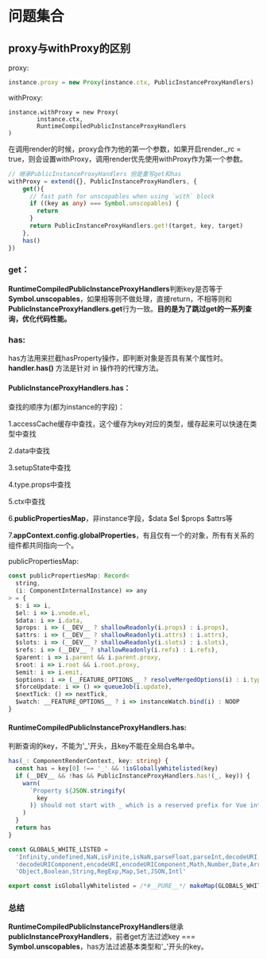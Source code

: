 # 问题集合

## proxy与withProxy的区别

proxy:

```typescript
instance.proxy = new Proxy(instance.ctx, PublicInstanceProxyHandlers)
```

withProxy:

```typ
instance.withProxy = new Proxy(
        instance.ctx,
        RuntimeCompiledPublicInstanceProxyHandlers
)
```

在调用render的时候，proxy会作为他的第一个参数，如果开启render._rc = true，则会设置withProxy，调用render优先使用withProxy作为第一个参数。

```typescript
// 继承PublicInstanceProxyHandlers 但是重写get和has
withProxy = extend({}, PublicInstanceProxyHandlers, {
    get(){
      // fast path for unscopables when using `with` block
      if ((key as any) === Symbol.unscopables) {
        return
      }
      return PublicInstanceProxyHandlers.get!(target, key, target)
    },
    has()
})
```



### get：

**RuntimeCompiledPublicInstanceProxyHandlers**判断key是否等于**Symbol.unscopables**，如果相等则不做处理，直接return，不相等则和**PublicInstanceProxyHandlers.get**行为一致。**目的是为了跳过get的一系列查询，优化代码性能。**



### has:

has方法用来拦截hasProperty操作，即判断对象是否具有某个属性时。**handler.has()** 方法是针对 in 操作符的代理方法。

#### **PublicInstanceProxyHandlers**.has：

查找的顺序为(都为instance的字段)：

1.accessCache缓存中查找，这个缓存为key对应的类型，缓存起来可以快速在类型中查找

2.data中查找

3.setupState中查找

4.type.props中查找

5.ctx中查找

6.**publicPropertiesMap**，非instance字段，$data $el $props $attrs等

7.**appContext.config.globalProperties**，有且仅有一个的对象，所有有关系的组件都共同指向一个。

publicPropertiesMap:

```typescript
const publicPropertiesMap: Record<
  string,
  (i: ComponentInternalInstance) => any
> = {
  $: i => i,
  $el: i => i.vnode.el,
  $data: i => i.data,
  $props: i => (__DEV__ ? shallowReadonly(i.props) : i.props),
  $attrs: i => (__DEV__ ? shallowReadonly(i.attrs) : i.attrs),
  $slots: i => (__DEV__ ? shallowReadonly(i.slots) : i.slots),
  $refs: i => (__DEV__ ? shallowReadonly(i.refs) : i.refs),
  $parent: i => i.parent && i.parent.proxy,
  $root: i => i.root && i.root.proxy,
  $emit: i => i.emit,
  $options: i => (__FEATURE_OPTIONS__ ? resolveMergedOptions(i) : i.type),
  $forceUpdate: i => () => queueJob(i.update),
  $nextTick: () => nextTick,
  $watch: __FEATURE_OPTIONS__ ? i => instanceWatch.bind(i) : NOOP
}
```



#### RuntimeCompiledPublicInstanceProxyHandlers.has:

判断查询的key，不能为'_'开头，且key不能在全局白名单中。

```typescript
has(_: ComponentRenderContext, key: string) {
  const has = key[0] !== '_' && !isGloballyWhitelisted(key)
  if (__DEV__ && !has && PublicInstanceProxyHandlers.has!(_, key)) {
    warn(
      `Property ${JSON.stringify(
        key
      )} should not start with _ which is a reserved prefix for Vue internals.`
    )
  }
  return has
}
```

```typescript
const GLOBALS_WHITE_LISTED =
  'Infinity,undefined,NaN,isFinite,isNaN,parseFloat,parseInt,decodeURI,' +
  'decodeURIComponent,encodeURI,encodeURIComponent,Math,Number,Date,Array,' +
  'Object,Boolean,String,RegExp,Map,Set,JSON,Intl'

export const isGloballyWhitelisted = /*#__PURE__*/ makeMap(GLOBALS_WHITE_LISTED)
```



### 总结

**RuntimeCompiledPublicInstanceProxyHandlers**继承**publicInstanceProxyHandlers**，前者get方法过滤key === **Symbol.unscopables**，has方法过滤基本类型和'_'开头的key。